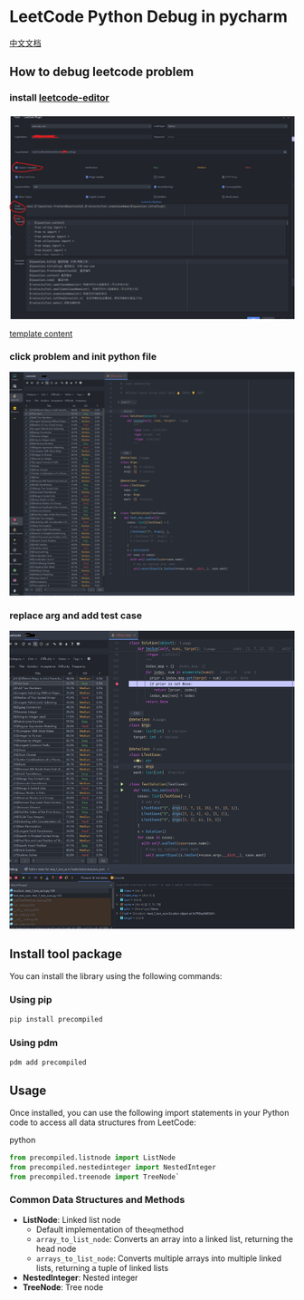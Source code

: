 # LeetCode Python  Debug  in pycharm

[中文文档](./README_CN.md)

## How to debug leetcode problem
### install [leetcode-editor](https://github.com/shuzijun/leetcode-editor)

### 
![settingimag](./img/templatesetting.jpg)

[template content](./jetbrain_editor_template.md)

### click problem and init python file
![init](./img/init.jpg)

### replace arg and add test case
![debug](./img/debug.jpg)

## Install tool package

You can install the library using the following commands:

### Using pip

```sh
pip install precompiled
```
### Using pdm

```sh
pdm add precompiled
```
## Usage

Once installed, you can use the following import statements in your Python code to access all data structures from LeetCode:

python

```python
from precompiled.listnode import ListNode 
from precompiled.nestedinteger import NestedInteger 
from precompiled.treenode import TreeNode`
```
### Common Data Structures and Methods

- **ListNode**: Linked list node
    - Default implementation of the`eq`method
    - `array_to_list_node`: Converts an array into a linked list, returning the head node
    - `arrays_to_list_node`: Converts multiple arrays into multiple linked lists, returning a tuple of linked lists
- **NestedInteger**: Nested integer
- **TreeNode**: Tree node

